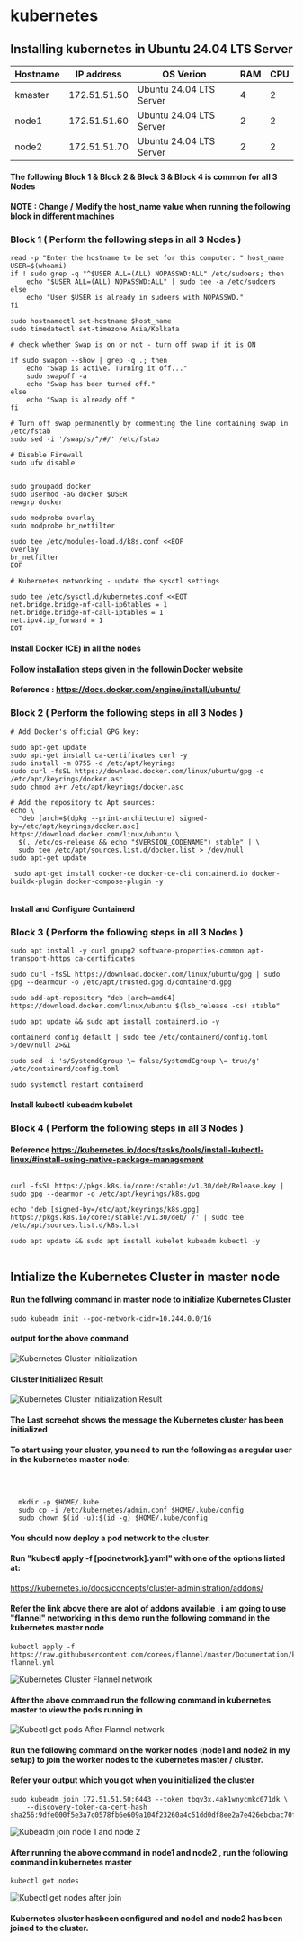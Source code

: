 # kubernetes
## Installing kubernetes in Ubuntu 24.04 LTS Server

| Hostname   | IP address  | OS Verion  | RAM | CPU |
|------------|------------|------------|------------|------------|
| kmaster |  172.51.51.50 | Ubuntu 24.04 LTS Server | 4  | 2 |
| node1   |  172.51.51.60 | Ubuntu 24.04 LTS Server | 2  | 2 |
| node2   |  172.51.51.70 | Ubuntu 24.04 LTS Server | 2  | 2 |


#### The following Block 1 & Block 2 & Block 3 & Block 4 is common for all 3 Nodes
#### NOTE : Change / Modify the host_name value when running the following block in different machines

### Block 1 ( Perform the following steps in all 3 Nodes )
```
read -p "Enter the hostname to be set for this computer: " host_name
USER=$(whoami)
if ! sudo grep -q "^$USER ALL=(ALL) NOPASSWD:ALL" /etc/sudoers; then
    echo "$USER ALL=(ALL) NOPASSWD:ALL" | sudo tee -a /etc/sudoers
else
    echo "User $USER is already in sudoers with NOPASSWD."
fi

sudo hostnamectl set-hostname $host_name
sudo timedatectl set-timezone Asia/Kolkata

# check whether Swap is on or not - turn off swap if it is ON

if sudo swapon --show | grep -q .; then
    echo "Swap is active. Turning it off..."
    sudo swapoff -a
    echo "Swap has been turned off."
else
    echo "Swap is already off."
fi

# Turn off swap permanently by commenting the line containing swap in /etc/fstab
sudo sed -i '/swap/s/^/#/' /etc/fstab

# Disable Firewall
sudo ufw disable


sudo groupadd docker
sudo usermod -aG docker $USER
newgrp docker

sudo modprobe overlay
sudo modprobe br_netfilter

sudo tee /etc/modules-load.d/k8s.conf <<EOF
overlay
br_netfilter
EOF

# Kubernetes networking - update the sysctl settings 

sudo tee /etc/sysctl.d/kubernetes.conf <<EOT
net.bridge.bridge-nf-call-ip6tables = 1
net.bridge.bridge-nf-call-iptables = 1
net.ipv4.ip_forward = 1
EOT

```
#### Install Docker (CE) in all the nodes 

#### Follow installation steps given in the followin Docker website

#### Reference : https://docs.docker.com/engine/install/ubuntu/

### Block 2 ( Perform the following steps in all 3 Nodes )

```
# Add Docker's official GPG key:

sudo apt-get update
sudo apt-get install ca-certificates curl -y
sudo install -m 0755 -d /etc/apt/keyrings
sudo curl -fsSL https://download.docker.com/linux/ubuntu/gpg -o /etc/apt/keyrings/docker.asc
sudo chmod a+r /etc/apt/keyrings/docker.asc

# Add the repository to Apt sources:
echo \
  "deb [arch=$(dpkg --print-architecture) signed-by=/etc/apt/keyrings/docker.asc] https://download.docker.com/linux/ubuntu \
  $(. /etc/os-release && echo "$VERSION_CODENAME") stable" | \
  sudo tee /etc/apt/sources.list.d/docker.list > /dev/null
sudo apt-get update

 sudo apt-get install docker-ce docker-ce-cli containerd.io docker-buildx-plugin docker-compose-plugin -y


```

#### Install and Configure Containerd

### Block 3 ( Perform the following steps in all 3 Nodes )

```
sudo apt install -y curl gnupg2 software-properties-common apt-transport-https ca-certificates

sudo curl -fsSL https://download.docker.com/linux/ubuntu/gpg | sudo gpg --dearmour -o /etc/apt/trusted.gpg.d/containerd.gpg 

sudo add-apt-repository "deb [arch=amd64] https://download.docker.com/linux/ubuntu $(lsb_release -cs) stable"

sudo apt update && sudo apt install containerd.io -y

containerd config default | sudo tee /etc/containerd/config.toml >/dev/null 2>&1

sudo sed -i 's/SystemdCgroup \= false/SystemdCgroup \= true/g' /etc/containerd/config.toml

sudo systemctl restart containerd

```

#### Install kubectl kubeadm kubelet

### Block 4 ( Perform the following steps in all 3 Nodes )

#### Reference https://kubernetes.io/docs/tasks/tools/install-kubectl-linux/#install-using-native-package-management

```

curl -fsSL https://pkgs.k8s.io/core:/stable:/v1.30/deb/Release.key | sudo gpg --dearmor -o /etc/apt/keyrings/k8s.gpg

echo 'deb [signed-by=/etc/apt/keyrings/k8s.gpg] https://pkgs.k8s.io/core:/stable:/v1.30/deb/ /' | sudo tee /etc/apt/sources.list.d/k8s.list

sudo apt update && sudo apt install kubelet kubeadm kubectl -y


```

## Intialize the Kubernetes Cluster in master node
#### Run the follwing command in master node to initialize Kubernetes Cluster

```
sudo kubeadm init --pod-network-cidr=10.244.0.0/16

```
#### output for the above command 

![Kubernetes Cluster Initialization](../images/kubeadm-init-cluster.jpg)

#### Cluster Initialized Result
![Kubernetes Cluster Initialization Result](../images/kubeadm-init-result.jpg)

#### The Last screehot shows the message the Kubernetes cluster has been initialized

#### To start using your cluster, you need to run the following as a regular user in the kubernetes master node:

```



  mkdir -p $HOME/.kube
  sudo cp -i /etc/kubernetes/admin.conf $HOME/.kube/config
  sudo chown $(id -u):$(id -g) $HOME/.kube/config

```

#### You should now deploy a pod network to the cluster.
#### Run "kubectl apply -f [podnetwork].yaml" with one of the options listed at:
  https://kubernetes.io/docs/concepts/cluster-administration/addons/

#### Refer the link above there are alot of addons available , i am going to use "flannel" networking in this demo run the following command in the kubernetes master node

```
kubectl apply -f https://raw.githubusercontent.com/coreos/flannel/master/Documentation/kube-flannel.yml

```
![Kubernetes Cluster Flannel network](../images/kubectl-flannel.jpg)

#### After the above command run the following command in kubernetes master to view the pods running in 

![Kubectl get pods After Flannel network](../images/kubectl-get-pods-after-flannel.jpg)

#### Run the following command on the worker nodes (node1 and node2 in my setup) to join the worker nodes to the kubernetes master / cluster.

#### Refer your output which you got when you initialized the cluster


```
sudo kubeadm join 172.51.51.50:6443 --token tbqv3x.4ak1wnycmkc071dk \
	--discovery-token-ca-cert-hash sha256:9dfe000f5e3a7c0578fb6e609a104f23260a4c51dd0df8ee2a7e426ebcbac70f 

```

![Kubeadm join node 1 and node 2](../images/kubeadm-join.jpg)

#### After running the above command in node1 and node2 , run the following command in kubernetes master

```
kubectl get nodes
```

![Kubectl get nodes after join](../images/kubectl-get-nodes.jpg)

#### Kubernetes cluster hasbeen configured and node1 and node2 has been joined to the cluster.






